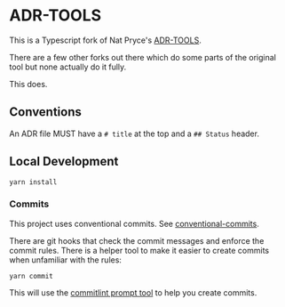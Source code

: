 # ADR-TOOLS

This is a Typescript fork of Nat Pryce's [ADR-TOOLS](https://github.com/npryce/adr-tools).

There are a few other forks out there which do some parts of the original tool but none actually do it fully.

This does.

## Conventions

An ADR file MUST have a `# title` at the top and a `## Status` header.

## Local Development

`yarn install`

### Commits

This project uses conventional commits. See [conventional-commits](https://www.conventionalcommits.org/en/v1.0.0/).

There are git hooks that check the commit messages and enforce the commit rules.
There is a helper tool to make it easier to create commits when unfamiliar with the rules:

`yarn commit`

This will use the [commitlint prompt tool](https://commitlint.js.org/#/guides-use-prompt) to help you create commits.
